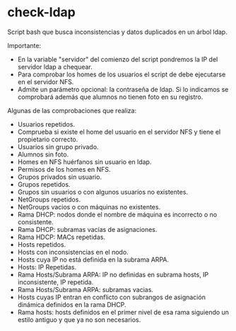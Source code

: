 # check-ldap
Script bash que busca inconsistencias y datos duplicados en un árbol ldap.

Importante:
* En la variable "servidor" del comienzo del script pondremos la IP del servidor ldap a chequear.
* Para comprobar los homes de los usuarios el script de debe ejecutarse en el servidor NFS.
* Admite un parámetro opcional: la contraseña de ldap. Si lo indicamos se comprobará además que alumnos no tienen foto en su registro.

Algunas de las comprobaciones que realiza:
* Usuarios repetidos.
* Comprueba si existe el home del usuario en el servidor NFS y tiene el propietario correcto.
* Usuarios sin grupo privado.
* Alumnos sin foto.
* Homes en NFS huérfanos sin usuario en ldap.
* Permisos de los homes en NFS.
* Grupos privados sin usuario.
* Grupos repetidos.
* Grupos sin usuarios o con algunos usuarios no existentes.
* NetGroups repetidos.
* NetGroups vacios o con máquinas no existentes.
* Rama DHCP: nodos donde el nombre de máquina es incorrecto o no consistente.
* Rama DHCP: subramas vacías de asignaciones.
* Rama HDCP: MACs repetidas.
* Hosts repetidos.
* Hosts con inconsistencias en el nodo.
* Hosts cuya IP no está definida en la subrama ARPA.
* Hosts: IP Repetidas.
* Rama Hosts/Subrama ARPA: IP no definidas en subrama hosts, IP inconsistente, IP repetida.
* Rama Hosts/Subrama ARPA: subramas vacias.
* Hosts cuyas IP entran en conflicto con subrangos de asignación dinámica definidos en la rama DHCP.
* Rama hosts: hosts definidos en el primer nivel de esa rama siguiendo un estilo antiguo y que ya no son necesarios.

